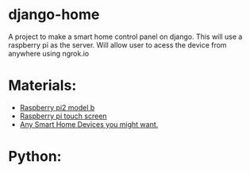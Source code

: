 # django-home
A project to make a smart home control panel on django. This will use a raspberry pi as the server. Will allow user to acess the device from anywhere using ngrok.io 


# Materials:
-  <a href = 'amazon.com'> Raspberry pi2 model b</a> 
-  <a href = 'amazon.com'> Raspberry pi touch screen</a>
- <a href = 'amazon.com'> Any Smart Home Devices you might want.</a> 

# Python: 

  
  

